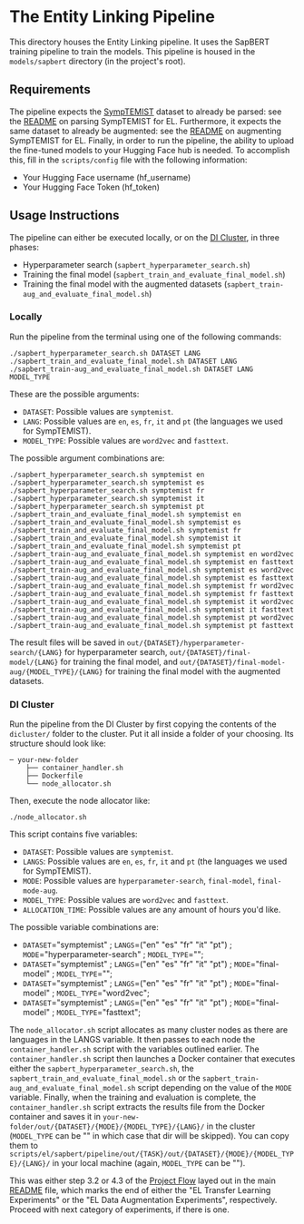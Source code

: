 # The Entity Linking Pipeline

This directory houses the Entity Linking pipeline. It uses the SapBERT training pipeline to train the models. This pipeline is housed in the `models/sapbert` directory (in the project's root).

## Requirements

The pipeline expects the [SympTEMIST](https://temu.bsc.es/symptemist/) dataset to already be parsed: see the [README](../symptemist-parse/README.md) on parsing SympTEMIST for EL. Furthermore, it expects the same dataset to already be augmented: see the [README](../../../data-aug/augment/README.md) on augmenting SympTEMIST for EL. Finally, in order to run the pipeline, the ability to upload the fine-tuned models to your Hugging Face hub is needed. To accomplish this, fill in the `scripts/config` file with the following information:

- Your Hugging Face username (hf_username)
- Your Hugging Face Token (hf_token)

## Usage Instructions

The pipeline can either be executed locally, or on the [DI Cluster](https://cluster.di.fct.unl.pt), in three phases:
- Hyperparameter search (`sapbert_hyperparameter_search.sh`)
- Training the final model (`sapbert_train_and_evaluate_final_model.sh`)
- Training the final model with the augmented datasets (`sapbert_train-aug_and_evaluate_final_model.sh`)

### Locally

Run the pipeline from the terminal using one of the following commands:

```commandline
./sapbert_hyperparameter_search.sh DATASET LANG
./sapbert_train_and_evaluate_final_model.sh DATASET LANG
./sapbert_train-aug_and_evaluate_final_model.sh DATASET LANG MODEL_TYPE
```

These are the possible arguments:

- `DATASET`: Possible values are `symptemist`.
- `LANG`: Possible values are `en`, `es`, `fr`, `it` and `pt` (the languages we used for SympTEMIST).
- `MODEL_TYPE`: Possible values are `word2vec` and `fasttext`.

The possible argument combinations are:
```commandline
./sapbert_hyperparameter_search.sh symptemist en
./sapbert_hyperparameter_search.sh symptemist es
./sapbert_hyperparameter_search.sh symptemist fr
./sapbert_hyperparameter_search.sh symptemist it
./sapbert_hyperparameter_search.sh symptemist pt
./sapbert_train_and_evaluate_final_model.sh symptemist en
./sapbert_train_and_evaluate_final_model.sh symptemist es
./sapbert_train_and_evaluate_final_model.sh symptemist fr
./sapbert_train_and_evaluate_final_model.sh symptemist it
./sapbert_train_and_evaluate_final_model.sh symptemist pt
./sapbert_train-aug_and_evaluate_final_model.sh symptemist en word2vec
./sapbert_train-aug_and_evaluate_final_model.sh symptemist en fasttext
./sapbert_train-aug_and_evaluate_final_model.sh symptemist es word2vec
./sapbert_train-aug_and_evaluate_final_model.sh symptemist es fasttext
./sapbert_train-aug_and_evaluate_final_model.sh symptemist fr word2vec
./sapbert_train-aug_and_evaluate_final_model.sh symptemist fr fasttext
./sapbert_train-aug_and_evaluate_final_model.sh symptemist it word2vec
./sapbert_train-aug_and_evaluate_final_model.sh symptemist it fasttext
./sapbert_train-aug_and_evaluate_final_model.sh symptemist pt word2vec
./sapbert_train-aug_and_evaluate_final_model.sh symptemist pt fasttext
```

The result files will be saved in `out/{DATASET}/hyperparameter-search/{LANG}` for hyperparameter search, `out/{DATASET}/final-model/{LANG}` for training the final model, and `out/{DATASET}/final-model-aug/{MODEL_TYPE}/{LANG}` for training the final model with the augmented datasets.

### DI Cluster

Run the pipeline from the DI Cluster by first copying the contents of the `dicluster/` folder to the cluster. Put it all inside a folder of your choosing. Its structure should look like:

```
─ your-new-folder
    ├── container_handler.sh
    ├── Dockerfile
    └── node_allocator.sh
```

Then, execute the node allocator like:

```commandline
./node_allocator.sh
```

This script contains five variables:

- `DATASET`: Possible values are `symptemist`.
- `LANGS`: Possible values are `en`, `es`, `fr`, `it` and `pt` (the languages we used for SympTEMIST).
- `MODE`: Possible values are `hyperparameter-search`, `final-model`, `final-mode-aug`.
- `MODEL_TYPE`: Possible values are `word2vec` and `fasttext`.
- `ALLOCATION_TIME`: Possible values are any amount of hours you'd like.

The possible variable combinations are:
- `DATASET`="symptemist" ; `LANGS`=("en" "es" "fr" "it" "pt") ; `MODE`="hyperparameter-search" ; `MODEL_TYPE`="";
- `DATASET`="symptemist" ; `LANGS`=("en" "es" "fr" "it" "pt") ; `MODE`="final-model" ; `MODEL_TYPE`="";
- `DATASET`="symptemist" ; `LANGS`=("en" "es" "fr" "it" "pt") ; `MODE`="final-model" ; `MODEL_TYPE`="word2vec";
- `DATASET`="symptemist" ; `LANGS`=("en" "es" "fr" "it" "pt") ; `MODE`="final-model" ; `MODEL_TYPE`="fasttext";

The `node_allocator.sh` script allocates as many cluster nodes as there are languages in the LANGS variable. It then passes to each node the `container_handler.sh` script with the variables outlined earlier. The `container_handler.sh` script then launches a Docker container that executes either the `sapbert_hyperparameter_search.sh`, the `sapbert_train_and_evaluate_final_model.sh` or the `sapbert_train-aug_and_evaluate_final_model.sh` script depending on the value of the `MODE` variable. Finally, when the training and evaluation is complete, the `container_handler.sh` script extracts the results file from the Docker container and saves it in `your-new-folder/out/{DATASET}/{MODE}/{MODEL_TYPE}/{LANG}/` in the cluster (`MODEL_TYPE` can be "" in which case that dir will be skipped). You can copy them to `scripts/el/sapbert/pipeline/out/{TASK}/out/{DATASET}/{MODE}/{MODEL_TYPE}/{LANG}/` in your local machine (again, `MODEL_TYPE` can be "").

This was either step 3.2 or 4.3 of the [Project Flow](../../../../README.md#project-flow) layed out in the main [README](../../../../README.md) file, which marks the end of either the "EL Transfer Learning Experiments" or the "EL Data Augmentation Experiments", respectively. Proceed with next category of experiments, if there is one.
